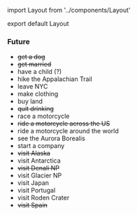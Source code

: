 import Layout from '../components/Layout'

export default Layout

### Future

- ~~get a dog~~
- ~~get married~~
- have a child (?)
- hike the Appalachian Trail
- leave NYC
- make clothing
- buy land
- ~~quit drinking~~
- race a motorcycle
- ~~ride a motorcycle across the US~~
- ride a motorcycle around the world
- see the Aurora Borealis
- start a company
- ~~visit Alaska~~
- visit Antarctica
- ~~visit Denali NP~~
- visit Glacier NP
- visit Japan
- visit Portugal
- visit Roden Crater
- ~~visit Spain~~
